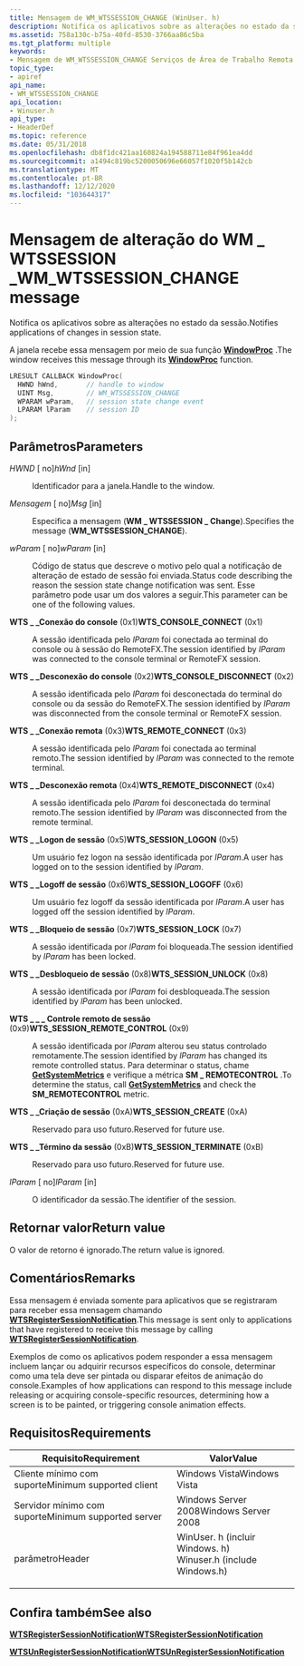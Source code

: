 ```yaml
---
title: Mensagem de WM_WTSSESSION_CHANGE (WinUser. h)
description: Notifica os aplicativos sobre as alterações no estado da sessão.
ms.assetid: 758a130c-b75a-40fd-8530-3766aa86c5ba
ms.tgt_platform: multiple
keywords:
- Mensagem de WM_WTSSESSION_CHANGE Serviços de Área de Trabalho Remota
topic_type:
- apiref
api_name:
- WM_WTSSESSION_CHANGE
api_location:
- Winuser.h
api_type:
- HeaderDef
ms.topic: reference
ms.date: 05/31/2018
ms.openlocfilehash: db8f1dc421aa160824a194588711e84f961ea4dd
ms.sourcegitcommit: a1494c819bc5200050696e66057f1020f5b142cb
ms.translationtype: MT
ms.contentlocale: pt-BR
ms.lasthandoff: 12/12/2020
ms.locfileid: "103644317"
---
```

# <a name="wm_wtssession_change-message"></a><span data-ttu-id="675a3-104">Mensagem de alteração do WM \_ WTSSESSION \_</span><span class="sxs-lookup"><span data-stu-id="675a3-104">WM\_WTSSESSION\_CHANGE message</span></span>

<span data-ttu-id="675a3-105">Notifica os aplicativos sobre as alterações no estado da sessão.</span><span class="sxs-lookup"><span data-stu-id="675a3-105">Notifies applications of changes in session state.</span></span>

<span data-ttu-id="675a3-106">A janela recebe essa mensagem por meio de sua função [**WindowProc**](/previous-versions/windows/desktop/legacy/ms633573(v=vs.85)) .</span><span class="sxs-lookup"><span data-stu-id="675a3-106">The window receives this message through its [**WindowProc**](/previous-versions/windows/desktop/legacy/ms633573(v=vs.85)) function.</span></span>


```C++
LRESULT CALLBACK WindowProc(
  HWND hWnd,       // handle to window
  UINT Msg,        // WM_WTSSESSION_CHANGE
  WPARAM wParam,   // session state change event
  LPARAM lParam    // session ID
);
```



## <a name="parameters"></a><span data-ttu-id="675a3-107">Parâmetros</span><span class="sxs-lookup"><span data-stu-id="675a3-107">Parameters</span></span>

<dl> <dt>

<span data-ttu-id="675a3-108">*HWND* \[ no\]</span><span class="sxs-lookup"><span data-stu-id="675a3-108">*hWnd* \[in\]</span></span>
</dt> <dd>

<span data-ttu-id="675a3-109">Identificador para a janela.</span><span class="sxs-lookup"><span data-stu-id="675a3-109">Handle to the window.</span></span>

</dd> <dt>

<span data-ttu-id="675a3-110">*Mensagem* \[ no\]</span><span class="sxs-lookup"><span data-stu-id="675a3-110">*Msg* \[in\]</span></span>
</dt> <dd>

<span data-ttu-id="675a3-111">Especifica a mensagem (**WM \_ WTSSESSION \_ Change**).</span><span class="sxs-lookup"><span data-stu-id="675a3-111">Specifies the message (**WM\_WTSSESSION\_CHANGE**).</span></span>

</dd> <dt>

<span data-ttu-id="675a3-112">*wParam* \[ no\]</span><span class="sxs-lookup"><span data-stu-id="675a3-112">*wParam* \[in\]</span></span>
</dt> <dd>

<span data-ttu-id="675a3-113">Código de status que descreve o motivo pelo qual a notificação de alteração de estado de sessão foi enviada.</span><span class="sxs-lookup"><span data-stu-id="675a3-113">Status code describing the reason the session state change notification was sent.</span></span> <span data-ttu-id="675a3-114">Esse parâmetro pode usar um dos valores a seguir.</span><span class="sxs-lookup"><span data-stu-id="675a3-114">This parameter can be one of the following values.</span></span>

<dt>

<span id="WTS_CONSOLE_CONNECT"></span><span id="wts_console_connect"></span>

<span data-ttu-id="675a3-115"><span id="WTS_CONSOLE_CONNECT"></span><span id="wts_console_connect"></span>**WTS \_ \_Conexão do console** (0x1)</span><span class="sxs-lookup"><span data-stu-id="675a3-115"><span id="WTS_CONSOLE_CONNECT"></span><span id="wts_console_connect"></span>**WTS\_CONSOLE\_CONNECT** (0x1)</span></span>


</dt> <dd>

<span data-ttu-id="675a3-116">A sessão identificada pelo *lParam* foi conectada ao terminal do console ou à sessão do RemoteFX.</span><span class="sxs-lookup"><span data-stu-id="675a3-116">The session identified by *lParam* was connected to the console terminal or RemoteFX session.</span></span>

</dd> <dt>

<span id="WTS_CONSOLE_DISCONNECT"></span><span id="wts_console_disconnect"></span>

<span data-ttu-id="675a3-117"><span id="WTS_CONSOLE_DISCONNECT"></span><span id="wts_console_disconnect"></span>**WTS \_ \_Desconexão do console** (0x2)</span><span class="sxs-lookup"><span data-stu-id="675a3-117"><span id="WTS_CONSOLE_DISCONNECT"></span><span id="wts_console_disconnect"></span>**WTS\_CONSOLE\_DISCONNECT** (0x2)</span></span>


</dt> <dd>

<span data-ttu-id="675a3-118">A sessão identificada pelo *lParam* foi desconectada do terminal do console ou da sessão do RemoteFX.</span><span class="sxs-lookup"><span data-stu-id="675a3-118">The session identified by *lParam* was disconnected from the console terminal or RemoteFX session.</span></span>

</dd> <dt>

<span id="WTS_REMOTE_CONNECT"></span><span id="wts_remote_connect"></span>

<span data-ttu-id="675a3-119"><span id="WTS_REMOTE_CONNECT"></span><span id="wts_remote_connect"></span>**WTS \_ \_Conexão remota** (0x3)</span><span class="sxs-lookup"><span data-stu-id="675a3-119"><span id="WTS_REMOTE_CONNECT"></span><span id="wts_remote_connect"></span>**WTS\_REMOTE\_CONNECT** (0x3)</span></span>


</dt> <dd>

<span data-ttu-id="675a3-120">A sessão identificada pelo *lParam* foi conectada ao terminal remoto.</span><span class="sxs-lookup"><span data-stu-id="675a3-120">The session identified by *lParam* was connected to the remote terminal.</span></span>

</dd> <dt>

<span id="WTS_REMOTE_DISCONNECT"></span><span id="wts_remote_disconnect"></span>

<span data-ttu-id="675a3-121"><span id="WTS_REMOTE_DISCONNECT"></span><span id="wts_remote_disconnect"></span>**WTS \_ \_Desconexão remota** (0x4)</span><span class="sxs-lookup"><span data-stu-id="675a3-121"><span id="WTS_REMOTE_DISCONNECT"></span><span id="wts_remote_disconnect"></span>**WTS\_REMOTE\_DISCONNECT** (0x4)</span></span>


</dt> <dd>

<span data-ttu-id="675a3-122">A sessão identificada pelo *lParam* foi desconectada do terminal remoto.</span><span class="sxs-lookup"><span data-stu-id="675a3-122">The session identified by *lParam* was disconnected from the remote terminal.</span></span>

</dd> <dt>

<span id="WTS_SESSION_LOGON"></span><span id="wts_session_logon"></span>

<span data-ttu-id="675a3-123"><span id="WTS_SESSION_LOGON"></span><span id="wts_session_logon"></span>**WTS \_ \_Logon de sessão** (0x5)</span><span class="sxs-lookup"><span data-stu-id="675a3-123"><span id="WTS_SESSION_LOGON"></span><span id="wts_session_logon"></span>**WTS\_SESSION\_LOGON** (0x5)</span></span>


</dt> <dd>

<span data-ttu-id="675a3-124">Um usuário fez logon na sessão identificada por *lParam*.</span><span class="sxs-lookup"><span data-stu-id="675a3-124">A user has logged on to the session identified by *lParam*.</span></span>

</dd> <dt>

<span id="WTS_SESSION_LOGOFF"></span><span id="wts_session_logoff"></span>

<span data-ttu-id="675a3-125"><span id="WTS_SESSION_LOGOFF"></span><span id="wts_session_logoff"></span>**WTS \_ \_Logoff de sessão** (0x6)</span><span class="sxs-lookup"><span data-stu-id="675a3-125"><span id="WTS_SESSION_LOGOFF"></span><span id="wts_session_logoff"></span>**WTS\_SESSION\_LOGOFF** (0x6)</span></span>


</dt> <dd>

<span data-ttu-id="675a3-126">Um usuário fez logoff da sessão identificada por *lParam*.</span><span class="sxs-lookup"><span data-stu-id="675a3-126">A user has logged off the session identified by *lParam*.</span></span>

</dd> <dt>

<span id="WTS_SESSION_LOCK"></span><span id="wts_session_lock"></span>

<span data-ttu-id="675a3-127"><span id="WTS_SESSION_LOCK"></span><span id="wts_session_lock"></span>**WTS \_ \_Bloqueio de sessão** (0x7)</span><span class="sxs-lookup"><span data-stu-id="675a3-127"><span id="WTS_SESSION_LOCK"></span><span id="wts_session_lock"></span>**WTS\_SESSION\_LOCK** (0x7)</span></span>


</dt> <dd>

<span data-ttu-id="675a3-128">A sessão identificada por *lParam* foi bloqueada.</span><span class="sxs-lookup"><span data-stu-id="675a3-128">The session identified by *lParam* has been locked.</span></span>

</dd> <dt>

<span id="WTS_SESSION_UNLOCK"></span><span id="wts_session_unlock"></span>

<span data-ttu-id="675a3-129"><span id="WTS_SESSION_UNLOCK"></span><span id="wts_session_unlock"></span>**WTS \_ \_Desbloqueio de sessão** (0x8)</span><span class="sxs-lookup"><span data-stu-id="675a3-129"><span id="WTS_SESSION_UNLOCK"></span><span id="wts_session_unlock"></span>**WTS\_SESSION\_UNLOCK** (0x8)</span></span>


</dt> <dd>

<span data-ttu-id="675a3-130">A sessão identificada por *lParam* foi desbloqueada.</span><span class="sxs-lookup"><span data-stu-id="675a3-130">The session identified by *lParam* has been unlocked.</span></span>

</dd> <dt>

<span id="WTS_SESSION_REMOTE_CONTROL"></span><span id="wts_session_remote_control"></span>

<span data-ttu-id="675a3-131"><span id="WTS_SESSION_REMOTE_CONTROL"></span><span id="wts_session_remote_control"></span>**WTS \_ \_ \_ Controle remoto de sessão** (0x9)</span><span class="sxs-lookup"><span data-stu-id="675a3-131"><span id="WTS_SESSION_REMOTE_CONTROL"></span><span id="wts_session_remote_control"></span>**WTS\_SESSION\_REMOTE\_CONTROL** (0x9)</span></span>


</dt> <dd>

<span data-ttu-id="675a3-132">A sessão identificada por *lParam* alterou seu status controlado remotamente.</span><span class="sxs-lookup"><span data-stu-id="675a3-132">The session identified by *lParam* has changed its remote controlled status.</span></span> <span data-ttu-id="675a3-133">Para determinar o status, chame [**GetSystemMetrics**](/windows/desktop/api/winuser/nf-winuser-getsystemmetrics) e verifique a métrica **SM \_ REMOTECONTROL** .</span><span class="sxs-lookup"><span data-stu-id="675a3-133">To determine the status, call [**GetSystemMetrics**](/windows/desktop/api/winuser/nf-winuser-getsystemmetrics) and check the **SM\_REMOTECONTROL** metric.</span></span>

</dd> <dt>

<span id="WTS_SESSION_CREATE"></span><span id="wts_session_create"></span>

<span data-ttu-id="675a3-134"><span id="WTS_SESSION_CREATE"></span><span id="wts_session_create"></span>**WTS \_ \_Criação de sessão** (0xA)</span><span class="sxs-lookup"><span data-stu-id="675a3-134"><span id="WTS_SESSION_CREATE"></span><span id="wts_session_create"></span>**WTS\_SESSION\_CREATE** (0xA)</span></span>


</dt> <dd>

<span data-ttu-id="675a3-135">Reservado para uso futuro.</span><span class="sxs-lookup"><span data-stu-id="675a3-135">Reserved for future use.</span></span>

</dd> <dt>

<span id="WTS_SESSION_TERMINATE"></span><span id="wts_session_terminate"></span>

<span data-ttu-id="675a3-136"><span id="WTS_SESSION_TERMINATE"></span><span id="wts_session_terminate"></span>**WTS \_ \_Término da sessão** (0xB)</span><span class="sxs-lookup"><span data-stu-id="675a3-136"><span id="WTS_SESSION_TERMINATE"></span><span id="wts_session_terminate"></span>**WTS\_SESSION\_TERMINATE** (0xB)</span></span>


</dt> <dd>

<span data-ttu-id="675a3-137">Reservado para uso futuro.</span><span class="sxs-lookup"><span data-stu-id="675a3-137">Reserved for future use.</span></span>

</dd> </dl> </dd> <dt>

<span data-ttu-id="675a3-138">*lParam* \[ no\]</span><span class="sxs-lookup"><span data-stu-id="675a3-138">*lParam* \[in\]</span></span>
</dt> <dd>

<span data-ttu-id="675a3-139">O identificador da sessão.</span><span class="sxs-lookup"><span data-stu-id="675a3-139">The identifier of the session.</span></span>

</dd> </dl>

## <a name="return-value"></a><span data-ttu-id="675a3-140">Retornar valor</span><span class="sxs-lookup"><span data-stu-id="675a3-140">Return value</span></span>

<span data-ttu-id="675a3-141">O valor de retorno é ignorado.</span><span class="sxs-lookup"><span data-stu-id="675a3-141">The return value is ignored.</span></span>

## <a name="remarks"></a><span data-ttu-id="675a3-142">Comentários</span><span class="sxs-lookup"><span data-stu-id="675a3-142">Remarks</span></span>

<span data-ttu-id="675a3-143">Essa mensagem é enviada somente para aplicativos que se registraram para receber essa mensagem chamando [**WTSRegisterSessionNotification**](/windows/desktop/api/Wtsapi32/nf-wtsapi32-wtsregistersessionnotification).</span><span class="sxs-lookup"><span data-stu-id="675a3-143">This message is sent only to applications that have registered to receive this message by calling [**WTSRegisterSessionNotification**](/windows/desktop/api/Wtsapi32/nf-wtsapi32-wtsregistersessionnotification).</span></span>

<span data-ttu-id="675a3-144">Exemplos de como os aplicativos podem responder a essa mensagem incluem lançar ou adquirir recursos específicos do console, determinar como uma tela deve ser pintada ou disparar efeitos de animação do console.</span><span class="sxs-lookup"><span data-stu-id="675a3-144">Examples of how applications can respond to this message include releasing or acquiring console-specific resources, determining how a screen is to be painted, or triggering console animation effects.</span></span>

## <a name="requirements"></a><span data-ttu-id="675a3-145">Requisitos</span><span class="sxs-lookup"><span data-stu-id="675a3-145">Requirements</span></span>



| <span data-ttu-id="675a3-146">Requisito</span><span class="sxs-lookup"><span data-stu-id="675a3-146">Requirement</span></span> | <span data-ttu-id="675a3-147">Valor</span><span class="sxs-lookup"><span data-stu-id="675a3-147">Value</span></span> |
|-------------------------------------|----------------------------------------------------------------------------------------------------------|
| <span data-ttu-id="675a3-148">Cliente mínimo com suporte</span><span class="sxs-lookup"><span data-stu-id="675a3-148">Minimum supported client</span></span><br/> | <span data-ttu-id="675a3-149">Windows Vista</span><span class="sxs-lookup"><span data-stu-id="675a3-149">Windows Vista</span></span><br/>                                                                                 |
| <span data-ttu-id="675a3-150">Servidor mínimo com suporte</span><span class="sxs-lookup"><span data-stu-id="675a3-150">Minimum supported server</span></span><br/> | <span data-ttu-id="675a3-151">Windows Server 2008</span><span class="sxs-lookup"><span data-stu-id="675a3-151">Windows Server 2008</span></span><br/>                                                                           |
| <span data-ttu-id="675a3-152">parâmetro</span><span class="sxs-lookup"><span data-stu-id="675a3-152">Header</span></span><br/>                   | <dl> <span data-ttu-id="675a3-153"><dt>WinUser. h (incluir Windows. h)</dt></span><span class="sxs-lookup"><span data-stu-id="675a3-153"><dt>Winuser.h (include Windows.h)</dt></span></span> </dl> |



## <a name="see-also"></a><span data-ttu-id="675a3-154">Confira também</span><span class="sxs-lookup"><span data-stu-id="675a3-154">See also</span></span>

<dl> <dt>

[<span data-ttu-id="675a3-155">**WTSRegisterSessionNotification**</span><span class="sxs-lookup"><span data-stu-id="675a3-155">**WTSRegisterSessionNotification**</span></span>](/windows/desktop/api/Wtsapi32/nf-wtsapi32-wtsregistersessionnotification)
</dt> <dt>

[<span data-ttu-id="675a3-156">**WTSUnRegisterSessionNotification**</span><span class="sxs-lookup"><span data-stu-id="675a3-156">**WTSUnRegisterSessionNotification**</span></span>](/windows/desktop/api/Wtsapi32/nf-wtsapi32-wtsunregistersessionnotification)
</dt> </dl>

 

